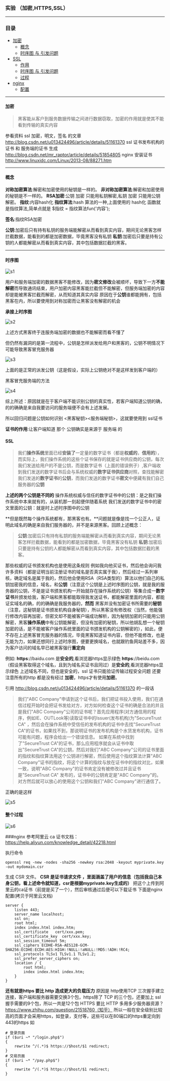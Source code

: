 ### 实验 （加密,HTTPS,SSL）
---
### 目录
- [加密](#加密)
  - [概念](#概念)
  - [时序图 与 引发问题](#时序图)
- [SSL](#SSL)
  - [作用](#SSL)
  - [时序图 与 引发问题](#时序图)
  - [过程](#过程)
- [nginx](#nginx)
  - [配置](#nginx)


---
#### 加密
> 黑客能从客户到服务数据传输之间进行数据窃取，加密的作用就是使其不能看到传输的真实内容

参看资料
ssl 加密，明文，签名 的文章 http://blog.csdn.net/u013424496/article/details/51161370
ssl 证书发布机构的证书 和 服务端的证书 生成 http://blog.csdn.net/mr_raptor/article/details/51854805
nginx 安装证书 	 http://www.linuxidc.com/Linux/2013-08/88271.htm

---
#### 概念

**对称加密算法**:解密和加密使用的秘钥是一样的。
**非对称加密算法**:解密和加密使用的秘钥是不一样的。
**RSA加密**:公钥 加密 只能用私钥解密,私钥 加密 只能用公钥解密。
**指纹**:内容hash化
**指纹算法**:hash 算法的一种,上面使用的 hash化 函数就是指纹算法,简单点就是  $指纹 = 指纹算法fun('内容');

**签名**:指纹RSA加密

**公钥**:加密后只有持有私钥的服务端能解密从而看到真实内容，期间无论黑客怎样拦截数据，能看到的都是加密数据，毕竟黑客没有私钥
**私钥**:加密后只要是持有公钥的人都能解密从而看到真实内容，其中包括数据拦截的黑客。

---
#### 时序图

![s1](./svg/s1.svg)

用户和服务端加密的数据黑客不能修改，因为**密文修改**会被顺坏，导致下一方**不能解密**而导致通讯结束，用户加密内容黑客能拦截但不能解密，但服务端加密的内容却是能被黑客拦截而解密，从而知道其真实内容
原因在于**公钥**谁都能拥有，包括黑客在内，所以要使用到对称加密而让黑客没有解密的机会

**承接上时序图**

![s2](./svg/s2.svg)

上述方式黑客终于连服务端加密的数据也不能解密而看不懂了

但仍然有漏洞的是第一流程中，公钥是怎样派发给用户和黑客的，公钥不明情况下可能导致黑客冒充服务器

![s3](./svg/s3.svg)

上面的是正常的派发公钥（这是假设，实际上公钥绝对不是这样发到客户端的）

黑客冒充服务端的方法

![s4](./svg/s4.svg)

综上所述：原因就是在于客户端不能识别公钥的真实性，若客户端知道公钥的确，的的确确是来自我要访问的服务端便不会有上述发展。

所以回归问题是公钥如何识别 <黑客秘钥><服务端秘钥>，这就要使用到 ssl证书
 
**证书的作用**:让客户端知道 那个 公钥确实是来源于 服务端  的

#### SSL
> 我们**操作系统**里面已经**安装了**一定量的数字证书（都是**权威的**，**信用的**），而实际上，我们操作系统的这些个证书保存的就是证书供应商的公钥，每次我们发送给用户的不是公钥，而是数字证书（上面的错误例子）,客户端收到我们发送的数字证书后会与系统权威的**数字证书供应商**对照，查找能解密我们发送的**数字证书**的**公钥**，而我们发送的数字证书**密文**中便藏有我们自己服务器的**公钥**

**上述的两个公钥是不同的**
操作系统权威与信任的数字证书中的公钥：是之我们操作系统中本来就有的，从装机那一刻起便伴随着系统
我们发送的数字证书中的密文里面的公钥：就是时上述时序图中的公钥

**但是既然每个操作系统都有，那黑客也有。**问题就是像是找一个公正人，证明此域名的确是来自我们服务器的，并不是来源黑客。回顾上述概念：
> **公钥**:加密后只有持有私钥的服务端能解密从而看到真实内容，期间无论黑客怎样拦截数据，能看到的都是加密数据，毕竟黑客没有私钥
> **私钥**:加密后只要是持有公钥的人都能解密从而看到真实内容，其中包括数据拦截的黑客。

那些权威的证书颁发机构也是使用这条规则
例如我向他买证书，然后他会询问我许多资料（都是证明当前注册证书的域名是否真实属于我），然后经过一系列审核，确定域名是属于我的，然后他会使用RSA（RSA类型的）算法以他们自己的私钥加密我的信息，域名，和**公钥**（注意这个公钥是上述时序图的公钥，就是我的服务器的公钥，不是是证书颁发机构一开始就存在操作系统的公钥）等集合成一**数字证书**并颁发给我，客户端和黑客都能取得我发送证书，都能解密里面的内容，都能证实域名的确，的的确确是我服务器的，**然而** 黑客并没有加密证书所需要的**秘钥**（注意，这秘钥是证书颁发机构自身秘钥），所以黑客没有修改权（当然，他能强行修改内容再加密，但密文却不能被客户端成功解析，因为秘钥加密的只能用公钥解密，黑客**操作系统**中有公钥能解密，但没有加密的秘钥，所以他胡乱想一个秘钥加密的话，是不能被客户操作系统里面的证书颁发机构的公钥解密的），如此，便不存在上述黑客冒充服务器的情况，毕竟黑客知道证书内容，但他不能修改，也是无能为力，如果还想同行上述时序图，便要更换域名，也就跟钓鱼网站差不多，因为客户访问的域名早已被黑客强行**重定向**

例如:
**https**://baidu.com 是**安全的**,看浏览器https显示绿色
**https**://beidu.com （假设黑客取得这个域名，且到为域名买证书且同过）是**安全的**,看浏览器https显示绿色
上述域名不同，但也是安全的，ssl 证书只能验证传输过程安全问题
还要注意所有的http 都是没有经过 **加密**，https才有使用**加密**。

引用
http://blog.csdn.net/u013424496/article/details/51161370 的一段话
>我们"ABC Company"申请到这个证书后，我们把证书投入使用，我们在通信过程开始时会把证书发给对方，对方如何检查这个证书的确是合法的并且是我们"ABC Company"公司的证书呢？首先应用程序(对方通信用的程序，例如IE、OUTLook等)读取证书中的Issuer(发布机构)为"SecureTrust CA" ，然后会在操作系统中受信任的发布机构的证书中去找"SecureTrust CA"的证书，如果找不到，那说明证书的发布机构是个水货发布机构，证书可能有问题，程序会给出一个错误信息。 如果在系统中找到了"SecureTrust CA"的证书，那么应用程序就会从证书中取出"SecureTrust CA"的公钥，然后对我们"ABC Company"公司的证书里面的指纹和指纹算法用这个公钥进行解密，然后使用这个指纹算法计算"ABC Company"证书的指纹，将这个计算的指纹与放在证书中的指纹对比，如果一致，说明"ABC Company"的证书肯定没有被修改过并且证书是"SecureTrust CA" 发布的，证书中的公钥肯定是"ABC Company"的。对方然后就可以放心的使用这个公钥和我们"ABC Company"进行通信了。


正确的是这样

![s5](./svg/s5.svg)

#### 整个过程

![s6](./svg/s6.svg)

###nginx
参考阿里云 ca 证书文档：https://help.aliyun.com/knowledge_detail/42218.html

执行命令
```shell
openssl req -new -nodes -sha256 -newkey rsa:2048 -keyout myprivate.key -out mydomain.csr
```
生成 CSR 文件。
**CSR 是证书请求文件 ，里面涵盖了用户的信息（包括我自己本身公钥，看上述命令就知道，csr是根据myprivate.key生成的）**
把这个上传到阿里云的ca证书（前提是买了一个），然后审核通过后便可以下载证书
下面是nginx 配置(拷贝于阿里云文档)
```shell
server {
    listen 443;
    server_name localhost;
    ssl on;
    root html;
    index index.html index.htm;
    ssl_certificate   cert/xxx.pem;
    ssl_certificate_key  cert/xxx.key;
    ssl_session_timeout 5m;
    ssl_ciphers ECDHE-RSA-AES128-GCM-SHA256:ECDHE:ECDH:AES:HIGH:!NULL:!aNULL:!MD5:!ADH:!RC4;
    ssl_protocols TLSv1 TLSv1.1 TLSv1.2;
    ssl_prefer_server_ciphers on;
    location / {
        root html;
        index index.html index.htm;
    }
}
```

**还有就是https 要比 http 造成更大的负载压力**
原因是 http使用TCP 三次握手建立连接，客户端和服务器需要交换3个包，https除了 TCP 的三个包，还要加上 ssl握手需要的9个包，所以一共是12个包
HTTPS 要比 HTTP 多用多少服务器资源？https://www.zhihu.com/question/21518760（知乎）
所以一般在安全级别比较高的页面才会采用https，如登录，支付等，这些可以在80端口的https重定向到443的https
如
```$xslt
# 登录页面
if ($uri ~* "/login.php$")
{
    rewrite ^/(.*)$ https://$host/$1 redirect;
}
# 交易页面
if ($uri ~* "/pay.php$")
{
    rewrite ^/(.*)$ https://$host/$1 redirect;
}
```
